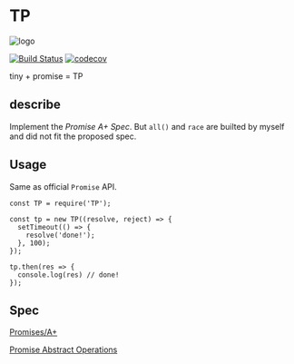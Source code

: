 # TP 

![logo](https://image.ibb.co/fOkv0o/Dot_A_Town_Portal_Scroll.jpg)

[![Build Status](https://travis-ci.org/build-your-own/TP.svg?branch=master)](https://travis-ci.org/build-your-own/TP)
[![codecov](https://codecov.io/gh/build-your-own/tp/branch/master/graph/badge.svg)](https://codecov.io/gh/build-your-own/tp)

tiny + promise = TP

## describe

Implement the *Promise A+ Spec*. But `all()` and `race` are builted by myself and did not fit the proposed spec.

## Usage

Same as official `Promise` API.

```
const TP = require('TP');

const tp = new TP((resolve, reject) => {
  setTimeout(() => {
    resolve('done!');
  }, 100);
});

tp.then(res => {
  console.log(res) // done!
});
```

## Spec

[Promises/A+](https://promisesaplus.com/)

[Promise Abstract Operations](https://www.ecma-international.org/ecma-262/6.0/#sec-promise-objects)
